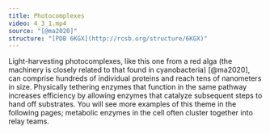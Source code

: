 ```yaml
---
title: Photocomplexes
video: 4_3_1.mp4
source: "[@ma2020]"
structure: "[PDB 6KGX](http://rcsb.org/structure/6KGX)"
---
```

Light-harvesting photocomplexes, like this one from a red alga (the machinery is closely related to that found in cyanobacteria) [@ma2020], can comprise hundreds of individual proteins and reach tens of nanometers in size. Physically tethering enzymes that function in the same pathway increases efficiency by allowing enzymes that catalyze subsequent steps to hand off substrates. You will see more examples of this theme in the following pages; metabolic enzymes in the cell often cluster together into relay teams.

